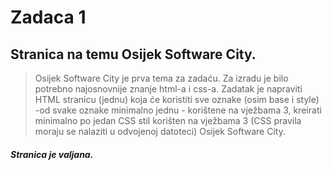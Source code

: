 # Zadaca 1

## Stranica na temu Osijek Software City. 

> Osijek Software City je prva tema za zadaću. 
> Za izradu je bilo potrebno najosnovnije znanje html-a i css-a.
> Zadatak je napraviti HTML stranicu (jednu) koja će koristiti sve oznake (osim base i style) -od svake oznake minimalno jednu - korištene na vježbama 3, kreirati minimalno po jedan CSS stil korišten na vježbama 3 (CSS pravila moraju se nalaziti u odvojenoj datoteci) Osijek Software City.

##### Stranica je valjana.
